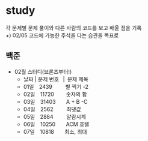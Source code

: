 # study
각 문제별 문제 풀이와 다른 사람의 코드를 보고 배울 점을 기록 \
+) 02/05 코드에 가능한 주석을 다는 습관을 목표로
## 백준 
- 02월 스터디(브론즈부터!)
  - 날짜 | 문제 번호 &ensp;|&ensp;문제 제목
  - 01일&emsp;2439&emsp;&emsp;&ensp;별 찍기 -2
  - 02일&emsp;11720 &emsp;&emsp;숫자의 합
  - 03일&emsp;31403&emsp;&emsp;A + B -C
  - 04일&emsp;2562&emsp;&emsp;&ensp;최댓값
  - 05일&emsp;2884&emsp;&emsp;&ensp;알람시계
  - 06일&emsp;10250&emsp;&emsp;ACM 호텔
  - 07일&emsp;10818&emsp;&emsp;최소, 최대